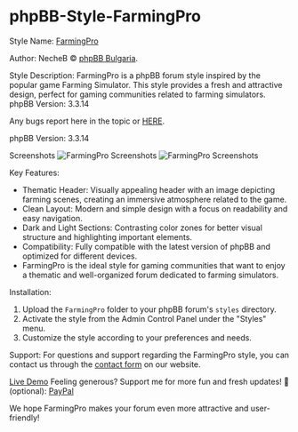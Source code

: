 # phpBB-Style-FarmingPro


Style Name: [FarmingPro]([https://phpbb-bg.info/forums/viewtopic.php?t=685](https://phpbb-bg.info/forums/viewtopic.php?t=686))

Author: NecheB © [phpBB Bulgaria](https://phpbb-bg.info/).

Style Description: FarmingPro is a phpBB forum style inspired by the popular game Farming Simulator. This style provides a fresh and attractive design, perfect for gaming communities related to farming simulators. phpBB Version: 3.3.14

Any bugs report here in the topic or [HERE](https://phpbb-bg.info/forums/viewforum.php?f=80).

phpBB Version: 3.3.14

Screenshots
![FarmingPro Screenshots](https://i.imgur.com/10TBbYv.png)
![FarmingPro Screenshots](https://i.imgur.com/Lsd8OAx.png)

Key Features:
- Thematic Header: Visually appealing header with an image depicting farming scenes, creating an immersive atmosphere related to the game.
- Clean Layout: Modern and simple design with a focus on readability and easy navigation.
- Dark and Light Sections: Contrasting color zones for better visual structure and highlighting important elements.
- Compatibility: Fully compatible with the latest version of phpBB and optimized for different devices.
- FarmingPro is the ideal style for gaming communities that want to enjoy a thematic and well-organized forum dedicated to farming simulators.

Installation:
1. Upload the `FarmingPro` folder to your phpBB forum's `styles` directory.
2. Activate the style from the Admin Control Panel under the "Styles" menu.
3. Customize the style according to your preferences and needs.

Support:
For questions and support regarding the FarmingPro style, you can contact us through the [contact form](https://phpbb-bg.info/forums/memberlist.php?mode=contactadmin) on our website.

[Live Demo](https://demo.phpbb-bg.info/index.php?style=37)
Feeling generous? Support me for more fun and fresh updates! 🎉 (optional): [PayPal](https://paypal.me/TechFixKENT)

We hope FarmingPro makes your forum even more attractive and user-friendly!

